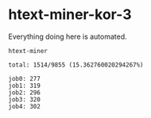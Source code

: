# htext-miner-kor-3

Everything doing here is automated.

```
htext-miner

total: 1514/9855 (15.362760020294267%)

job0: 277
job1: 319
job2: 296
job3: 320
job4: 302
```